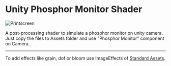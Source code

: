 # Unity Phosphor Monitor Shader


![Printscreen](https://raw.githubusercontent.com/brunurd/unity-phostor-monitor-shader/master/printscreen.png)


A post-processing shader to simulate a phosphor monitor on unity camera.  
Just copy the files to Assets folder and use "Phosphor Monitor" component on Camera.  


---


To add effects like grain, dof or bloom use ImageEffects of [Standard Assets](https://www.assetstore.unity3d.com/en/#!/content/32351).
